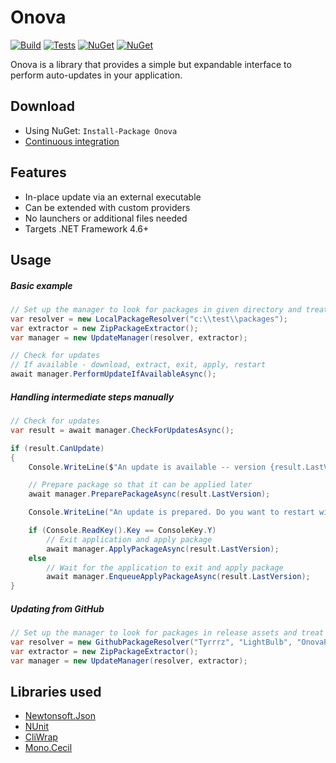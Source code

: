 # Onova

[![Build](https://img.shields.io/appveyor/ci/Tyrrrz/Onova/master.svg)](https://ci.appveyor.com/project/Tyrrrz/Onova)
[![Tests](https://img.shields.io/appveyor/tests/Tyrrrz/Onova/master.svg)](https://ci.appveyor.com/project/Tyrrrz/Onova)
[![NuGet](https://img.shields.io/nuget/v/Onova.svg)](https://nuget.org/packages/Onova)
[![NuGet](https://img.shields.io/nuget/dt/Onova.svg)](https://nuget.org/packages/Onova)

Onova is a library that provides a simple but expandable interface to perform auto-updates in your application.

## Download

- Using NuGet: `Install-Package Onova`
- [Continuous integration](https://ci.appveyor.com/project/Tyrrrz/Onova)

## Features

- In-place update via an external executable
- Can be extended with custom providers
- No launchers or additional files needed
- Targets .NET Framework 4.6+

## Usage

##### Basic example

```c#
// Set up the manager to look for packages in given directory and treat them as ZIPs
var resolver = new LocalPackageResolver("c:\\test\\packages");
var extractor = new ZipPackageExtractor();
var manager = new UpdateManager(resolver, extractor);

// Check for updates
// If available - download, extract, exit, apply, restart
await manager.PerformUpdateIfAvailableAsync();
```

##### Handling intermediate steps manually

```c#
// Check for updates
var result = await manager.CheckForUpdatesAsync();

if (result.CanUpdate)
{
    Console.WriteLine($"An update is available -- version {result.LastVersion}");

    // Prepare package so that it can be applied later
    await manager.PreparePackageAsync(result.LastVersion);

    Console.WriteLine("An update is prepared. Do you want to restart with the new version? (y/n)");

    if (Console.ReadKey().Key == ConsoleKey.Y)
        // Exit application and apply package
        await manager.ApplyPackageAsync(result.LastVersion);
    else
        // Wait for the application to exit and apply package
        await manager.EnqueueApplyPackageAsync(result.LastVersion);
}
```

##### Updating from GitHub

```c#
// Set up the manager to look for packages in release assets and treat them as ZIPs
var resolver = new GithubPackageResolver("Tyrrrz", "LightBulb", "OnovaPackage.zip");
var extractor = new ZipPackageExtractor();
var manager = new UpdateManager(resolver, extractor);
```

## Libraries used

- [Newtonsoft.Json](https://github.com/JamesNK/Newtonsoft.Json)
- [NUnit](https://github.com/nunit/nunit)
- [CliWrap](https://github.com/Tyrrrz/CliWrap)
- [Mono.Cecil](https://github.com/jbevain/cecil)